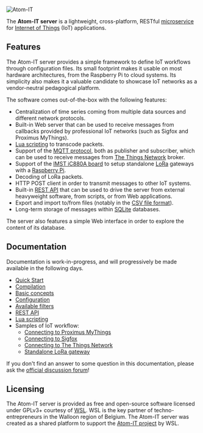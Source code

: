 ![Atom-IT](Resources/AtomITLogoDocumentation.png "Atom-IT")

The **Atom-IT server** is a lightweight, cross-platform, RESTful
[microservice](https://en.wikipedia.org/wiki/Microservices) for
[Internet of Things](https://en.wikipedia.org/wiki/Internet_of_things)
(IoT) applications.

Features
--------

The Atom-IT server provides a simple framework to define IoT workflows
through configuration files. Its small footprint makes it usable on
most hardware architectures, from the Raspberry Pi to cloud
systems. Its simplicity also makes it a valuable candidate to showcase
IoT networks as a vendor-neutral pedagogical platform.

The software comes out-of-the-box with the following features:

 * Centralization of time series coming from multiple data sources
   and different network protocols.
 * Built-in Web server that can be used to receive messages from
   callbacks provided by professional IoT networks (such as Sigfox and
   Proximus MyThings).
 * [Lua scripting](https://en.wikipedia.org/wiki/Lua_(programming_language))
   to transcode packets.
 * Support of the [MQTT protocol](https://en.wikipedia.org/wiki/MQTT), both as
   publisher and subscriber, which can be used to receive messages
   from [The Things Network](https://www.thethingsnetwork.org/) broker.
 * Support of the
   [IMST iC880A board](https://wireless-solutions.de/products/radiomodules/ic880a.html)
   to setup standalone [LoRa](https://www.lora-alliance.org/) gateways
   with a [Raspberry Pi](https://www.raspberrypi.org/).
 * Decoding of LoRa packets.
 * HTTP POST client in order to transmit messages to other IoT
   systems.
 * Built-in [REST API](Documentation/RestApi.md) that can be used to
   drive the server from external heavyweight software, from scripts,
   or from Web applications.
 * Export and import to/from files (notably in the
   [CSV file format](https://en.wikipedia.org/wiki/Comma-separated_values)).
 * Long-term storage of messages within [SQLite](https://www.sqlite.org/) databases.
 
The server also features a simple Web interface in order to explore
the content of its database. 


Documentation
-------------

Documentation is work-in-progress, and will progressively be made
available in the following days.

 * [Quick Start](Documentation/QuickStart.md)
 * [Compilation](Documentation/Compilation.md)
 * [Basic concepts](Documentation/Concepts.md)
 * [Configuration](Documentation/Configuration.md)
 * [Available filters](Documentation/Filters.md)
 * [REST API](Documentation/RestApi.md)
 * [Lua scripting](Documentation/Lua.md)
 * Samples of IoT workflow:
   * [Connecting to Proximus MyThings](Documentation/SampleProximusMyThings.md)
   * [Connecting to Sigfox](Documentation/SampleSigfox.md)
   * [Connecting to The Things Network](Documentation/SampleTheThingsNetwork.md)
   * [Standalone LoRa gateway](Documentation/SampleIMST.md)

If you don't find an answer to some question in this documentation,
please ask the
[official discussion forum](https://groups.google.com/forum/#!forum/atomit-users)!


Licensing
---------

The Atom-IT server is provided as free and open-source software
licensed under GPLv3+ courtesy of [WSL](http://www.wsl.be/). WSL is
the key partner of techno-entrepreneurs in the Walloon region of
Belgium. The Atom-IT server was created as a shared platform to
support the [Atom-IT project](http://www.atomit.be/) by WSL.

